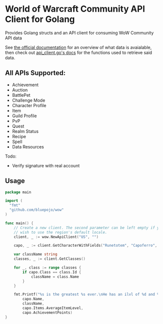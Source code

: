 # World of Warcraft Community API Client for Golang

Provides Golang structs and an API client for consuming WoW Community
API data

See [the official
documentation](http://blizzard.github.io/api-wow-docs/) for an
overview of what data is avaialable, then check out [api_client.go's
docs](http://godoc.org/github.com/bluepojo/wow#ApiClient) for the
functions used to retrieve said data.

## All APIs Supported:

* Achievement
* Auction
* BattlePet
* Challenge Mode
* Character Profile
* Item
* Guild Profile
* PvP
* Quest
* Realm Status
* Recipe
* Spell
* Data Resources

Todo:

* Verify signature with real account

## Usage

```go
package main

import (
  "fmt"
  "github.com/bluepojo/wow"
)

func main() {
	// Create a new client. The second parameter can be left empty if you
	// wish to use the region's default locale.
	client, _ := wow.NewApiClient("US", "")

	capo, _ := client.GetCharacterWithFields("Runetotem", "Capoferro", []string{"items"})

	var className string
	classes, _ := client.GetClasses()

	for _, class := range classes {
		if capo.Class == class.Id {
			className = class.Name
		}
	}

	fmt.Printf("%s is the greatest %s ever.\nHe has an ilvl of %d and %d achievement points.\n", 
		capo.Name,
		className,
		capo.Items.AverageItemLevel,
		capo.AchievementPoints)
}
```